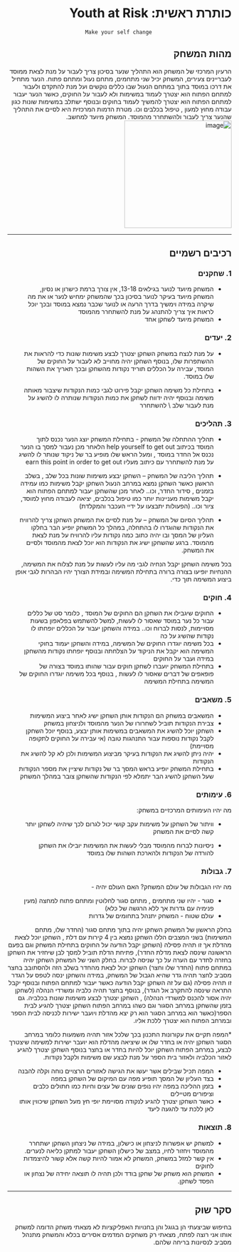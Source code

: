 <div dir='rtl' lang='he'>

# כותרת ראשית: Youth at Risk

                             Make your self change

## מהות המשחק

הרעיון המרכזי של המשחק הוא התהליך שנער בסיכון צריך לעבור על מנת לצאת ממוסד לעבריינים צעירים, המשחק יכיל שני מתחמים, מתחם נעול ומתחם פתוח.
הנער מתחיל את דרכו במוסד בתוך במתחם הנעול שבו כללים נוקשים ועל מנת להתקדם ולעבור למתחם הפתוח הוא יצטרך לעמוד במשימות ולא לעבור על החוקים, כאשר הנער יעבור למתחם הפתוח הוא יצטרך להמשיך לעמוד בחוקים ובנוסף ישתלב במשימות שונות כגון עבודה מחוץ למעון , טיפול בכלבים וכו.
מטרת הדמות המרכזית היא לסיים את התהליך שהנער צריך לעבור ולהשתחרר מהמוסד.
המשחק מיועד למחשב.
<img width="241" alt="image" src="https://github.com/AsafGame/Handyman/assets/93122554/42bcdd77-24c7-499e-995e-dd1d86994cf0">



---


## רכיבים רשמיים

### 1. שחקנים

* המשחק מיועד לנוער בגילאים 13-18, אין צורך ברמת כישרון או נסיון, המשחק מיועד בעיקר לנוער בסיכון בכך שהמשחק ימחיש לנער או את מה שיקרה במידה וימשיך בדרך הרעה או לנוער שכבר נמצא במוסד ובכך יוכל לראות איך צריך להתנהג על מנת להשתחרר מהמוסד
* המשחק מיועד לשחקן אחד

### 2. יעדים

* על מנת לנצח במשחק השחקן יצטרך לבצע משימות שונות כדי להראות את ההשתפרות שלו, בנוסף השחקן יהיה מחוייב לא לעבור על החוקים של המוסד, עבירה על הכללים תוריד נקודות מהשחקן ובכך תאריך את השהות שלו במוסד.

* בתחילת כל משימה השחקן יקבל פירוט לגבי כמות הנקודות שיצבור מאותה משימה ובנוסף יהיה ידווח לשחקן את כמות הנקודות שנותרה לו להשיג על מנת לעבור שלב \ להשתחרר


### 3. תהליכים

* תהליך ההתחלה של המשחק - בתחילת המשחק יוצג הנער נכנס לתוך המוסד בכיתוב help yourself to get out
הלאחר מכן נעבור למסך בו הנער נכנס אל החדר במוסד , ומעל הראש שלו מופיע בר של ניקוד שנותר לו להשיג על מנת להשתחרר עם כיתוב מעליו earn this point in order to get out

*	תהליך הליבה של המשחק – השחקן יבצע משימות שונות בכל שלב , בשלב הראשון כאשר השחקן נמצא במרחב הנעול השחקן יקבל משימות כמו עמידה בזמנים , סידור החדר, וכו..
לאחר מכן שהשחקן יעבור למתחם הפתוח הוא יקבל משימות מעניינות יותר כמו טיפול בכלבים, יציאה לעבודה מחוץ למוסד, ציור וכו.. (הפעולות יתבצעו על ידיי העכבר והמקלדת)
*	תהליך הסיום של המשחק – על מנת לסיים את המשחק השחקן צריך להרוויח את הנקודות שהוגדרו לו בהתחלה, במהלך כל המשחק יופיע הבר בחלקו העליון של המסך ובו יהיה כתוב כמה נקודות עליו להרוויח על מנת לצאת מהמוסד.
ברגע שהשחקן ישיג את הנקודות הוא יוכל לצאת מהמוסד ולסיים את המשחק.

בכל משימה השחקן יקבל הנחיה לגבי מה עליו לעשות על מנת לצלוח את המשימה, ההנחיות יופיעו בצורה ברורה בתחילת המשימה ובמידת הצורך יהיו הבהרות לגבי אופן ביצוע המשימה תוך כדי. 

### 4. חוקים

* החוקים שיגבילו את השחקן הם החוקים של המוסד , כלומר סט של כללים עבור כל נער במוסד שאסור לו לעשות, למשל להשתמש בפלאפון בשעות מסויימות, לנסות לברוח וכו.. במידה והשחקן יעבור על הכללים יופחתו לו נקודות שהשיג על כה
* בכל משימה יוגדרו החוקים של המשימה, במידה והשחקן יעמוד בחוקי המשימה הוא יקבל את הניקוד על הצלחתה ובנוסף יופחתו נקודות מהשחקן במידה ועבר על החוקים
* בתחילת המשחק יועברו לשחקן חוקים עבור שהותו במוסד בצורה של פופאפים של דברים שאסור לו לעשות , בנוסף בכל משימה יוגדרו החוקים של המשימה בתחילת המשימה


### 5. משאבים

* המשאבים במשחק הם הנקודות אותן השחקן ישיג לאחר ביצוע המשימות
* צבירת הנקודות תוביל לשחרורו של הנער מהמוסד ולניצחון במשחק
* השחקן יוכל להשיג את המשאבים במשימות אותן יבצע, בנוסף יוכל השחקן לקבל נקודות נוספות עבור התנהגות טובה (אי עבירה על החוקים לתקופה מסויימת)
* יהיה ניתן להשיג את הנקודות בעיקר מביצוע המשימות ולכן לא קל להשיג את הנקודות
* בתחילת המשחק יופיע בראש המסך בר של נקודות שיציין את מספר הנקודות שעל השחקן להשיג הבר יתמלא לפי הנקודות שהשחקן צובר במהלך המשחק

### 6. עימותים

מה יהיו העימותים המרכזיים במשחק:

* וויתור של השחקן על משימות עקב קושי יכול לגרום לכך שיהיה לשחקן יותר קשה לסיים את המשחק

* ניסיונות לברוח מהמוסד מבלי לעשות את המשימות יובילו את השחקן להורדה של הנקודות ולהארכת השהות שלו במוסד


### 7. גבולות

מה יהיו הגבולות של עולם המשחק? האם העולם יהיה - 
* סגור - יהיו שני מתחמים , מתחם סגור לחלוטין ומתחם פתוח למחצה (מעין פנימיה עם גדרות אך ללא הרגשה של כלא)
* עולם שטוח - המשחק יתנהל בתחומים של גדרות
 
 בחלק הראשון של המשחק השחקן יהיה בתוך מתחם סגור (החדר שלו, מתחם המשימות) בשני המצבים הללו השחקן נמצא בין 4 קירות עם דלת , השחקן יוכל לצאת מהדלת אך זו תהיה פסילה (השחקן יקבל הודעה על החוקים בתחילת המשחק וגם בפעם הראשונה שינסה לצאת מדלת החדר), פתיחת הדלת תוביל למסך לבן שיחזיר את השחקן בחזרה לחדר עם הערה על כך שניסה לברוח.
 בחלק השני של המשחק השחקן יהיה במתחם פתוח (החדר שלו וחצר) השחקן יכול לצאת מהחדר בשלב הזה ולהסתובב בחצר מסביב לחצר תהיה גדר שהיא הגבול של המשחק, במידה והשחקן ינסה לטפס על הגדר זו תהיה פסילה (גם על זה השחקן יקבל הודעה כאשר יעבור למתחם הפתוח ובנוסף יקבל התראה שינסה להתקרב אל הגדר), בנוסף בחצר תהיה כלביה ומשרדי הנהלה (לשחקן יהיה אסור להכנס למשרדי הנהלה) , השחקן יצטרך לבצע משימות שונות בכלביה.
גם בזמן שהשחקן במרחב הסגור וגם כשהו במרחב הפתוח השחקן יצטרך להגיע לבית הספר(כאשר הוא במרחב הסגור הוא רק יצא מהדלת ויועבר ישירות לכניסה לבית הספר ובמרחב הפתוח הוא יצטרך ללכת אליו.
 
*המפה תקיים את עקורונות התכנון בכך שלכל אזור תהיה משמעות כלומר במרחב הסגור השחקן יהיה או בחדר שלו או שיציאה מהדלת הוא יועבר ישירות למשימה שיצטרך לבצע, במרחב הפתוח השחקן יוכל להיות בחדר או בחצר בנוסף השחקן יצטרך להגיע לאזור הכלביה ולאזור בית הספר על מנת לבצע שם משימות ולקבל נקודות.
 * המפה תכיל שבילים אשר יעשו את הגישה לאזורים הרצויים נוחה וקלה להבנה
 * בצד העליון של המסך תופיע מפה עם המיקום של השחקן במפה
 * בזמן ההליכה במפה יהיו נופים שונים של עצים וחיות כמו חתולים כלבים וציפורים מטיילים
 * כאשר השחקן יצטרך להגיע לנקודה מסויימת יופי חץ מעל השחקן שיכווין אותו לאן ללכת עד להגעה ליעד
 


### 8. תוצאות

* למשחק יש אפשרות לניצחון או כישלון, במידה של ניצחון השחקן ישתחרר מהמוסד ויחזור לחיו, במצב של כישלון השחקן יעבור למתקן כליאה לנערים. 
* אין קשר למזל במשחק, המשחק לא אמור להיות קשה אלא קשור להיצמדות לחוקים
* המשחק הוא משחק של שחקן בודד ולכן תהיה לו תוצאה יחידה של נצחון או הפסד לשחקן.

---

## סקר שוק

בחיפוש שביצעתי הן בגוגל והן בחנויות האפליקציות לא מצאתי משחק הדומה למשחק אותו אני רוצה לפתח, מצאתי רק משחקים המדמים אסירים בכלא והמשחק מתנהל מסביב לנסיונות בריחה שלהם.


</div>
